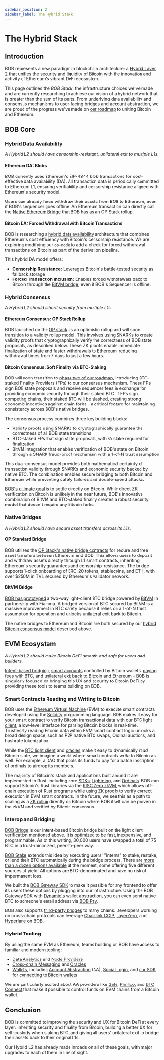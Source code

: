 ```yaml
---
sidebar_position: 2
sidebar_label: The Hybrid Stack
---
```


# The Hybrid Stack

## Introduction

BOB represents a new paradigm in blockchain architecture: a [Hybrid Layer 2](/learn/introduction/roadmap) that unifies the security and liquidity of Bitcoin with the innovation and activity of Ethereum's vibrant DeFi ecosystem.

This page outlines the _BOB Stack_, the infrastructure choices we've made and are currently researching to achieve our vision of a hybrid network that is greater than the sum of its parts. From underlying data availability and consensus mechanisms to user-facing bridges and account abstraction, we are proud of the progress we've made on [our roadmap](/learn/introduction/roadmap/) to uniting Bitcoin and Ethereum.

## BOB Core

### Hybrid Data Availability

_A Hybrid L2 should have censorship-resistant, unilateral exit to multiple L1s._

#### Ethereum DA: Blobs

BOB currently uses Ethereum's EIP-4844 blob transactions for cost-effective data availability (DA). All transaction data is periodically committed to Ethereum L1, ensuring verifiability and censorship resistance aligned with Ethereum's security model.

Users can already force withdraw their assets from BOB to Ethereum, even if BOB's sequencer goes offline. An Ethereum transaction can directly call the [Native Ethereum Bridge](/learn/reference/contracts/#ethereum-l1) that BOB has as an OP Stack rollup.

#### Bitcoin DA: Forced Withdrawal with Bitcoin Transactions

BOB is researching a [hybrid data availability](https://blog.gobob.xyz/posts/hybrid-data-availability-enforcing-bitvm-withdrawals-on-bob) architecture that combines Ethereum's cost efficiency with Bitcoin's censorship resistance. We are exploring modifying our `op-node` to add a check for forced withdrawal transactions on Bitcoin as part of the derivation pipeline.

This hybrid DA model offers:

- **Censorship Resistance:** Leverages Bitcoin's battle-tested security as fallback storage
- **Forced Transaction Inclusion:** Enables forced withdrawals back to Bitcoin through the [BitVM bridge](/learn/introduction/bitvm/#bitvm-bridge-summary), even if BOB's Sequencer is offline.

### Hybrid Consensus

_A Hybrid L2 should inherit security from multiple L1s._

#### Ethereum Consensus: OP Stack Rollup

BOB launched on the [OP stack](https://docs.optimism.io/) as an optimistic rollup and will soon transition to a validity rollup model. This involves using SNARKs to create validity proofs that cryptographically verify the correctness of BOB state proposals, as described below. These ZK proofs enable immediate finalization of state and faster withdrawals to Ethereum, reducing withdrawal times from 7 days to just a few hours.

#### Bitcoin Consensus: Soft Finality via BTC-Staking

BOB will soon transition to [phase two of our roadmap](/learn/introduction/roadmap/#-phase-2-bitcoin-soft-finality), introducing BTC-staked Finality Providers (FPs) to our consensus mechanism. These FPs sign BOB state proposals and receive sequencer fees in exchange for providing economic security through their staked BTC. If FPs sign competing chains, their staked BTC will be slashed, creating strong economic incentives against chain forks - a critical feature for maintaining consistency across BOB's native bridges.

The consensus process combines three key building blocks:

- Validity proofs using SNARKs to cryptographically guarantee the correctness of all BOB state transitions
- BTC-staked FPs that sign state proposals, with ⅔ stake required for finalization
- BitVM integration that enables verification of BOB's state on Bitcoin through a SNARK fraud-proof mechanism with a 1-of-N trust assumption

This dual-consensus model provides both mathematical certainty of transaction validity through SNARKs and economic security backed by native BTC. The combination enables secure bridging to both Bitcoin and Ethereum while preventing safety failures and double-spend attacks.

[BOB's ultimate goal](/learn/introduction/roadmap/#phase-3-full-bitcoin-security) is to settle directly on Bitcoin. While direct ZK verification on Bitcoin is unlikely in the near future, BOB's innovative combination of BitVM and BTC-staked finality creates a robust security model that doesn't require any Bitcoin forks.

### Native Bridges

_A Hybrid L2 should have secure asset transfers across its L1s._

#### OP Standard Bridge

BOB utilizes the [OP Stack's native bridge contracts](https://docs.optimism.io/app-developers/bridging/standard-bridge) for secure and free asset transfers between Ethereum and BOB. This allows users to deposit and withdraw assets directly through L1 smart contracts, inheriting Ethereum's security guarantees and censorship-resistance. The bridge supports 1-click onboarding of ERC-20 tokens, stablecoins, and ETH, with over $250M in TVL secured by Ethereum's validator network.

#### BitVM Bridge

[BOB has prototyped](https://blog.gobob.xyz/posts/bob-announces-trust-minimized-bitcoin-bridge-prototype-powered-by-bitvm/) a two-way light-client BTC bridge powered by [BitVM](/learn/introduction/bitvm/) in partnership with Fiamma. A bridged version of BTC secured by BitVM is a massive improvement in BTC safety because it relies on a 1-of-N trust assumption for operation and unlocks unilateral exit back to Bitcoin.

The native bridges to Ethereum and Bitcoin are both secured by our [hybrid Bitcoin consensus model](#hybrid-consensus) described above.

## EVM Ecosystem

_A Hybrid L2 should make Bitcoin DeFi smooth and safe for users and builders._

[Intent-based bridging](/learn/introduction/gateway/), [smart accounts](/learn/reference/tools/account-abstraction/) controlled by Bitcoin wallets, [paying fees with BTC](/learn/builder-guides/bridged-btc-gas-fee/), and [unilateral exit back to Bitcoin](/learn/introduction/bitvm/) and Ethereum - BOB is singularly focused on bringing this UX and security to Bitcoin DeFi by providing these tools to teams building on BOB.

### Smart Contracts Reading and Writing to Bitcoin

BOB uses the [Ethereum Virtual Machine](https://ethereum.org/en/developers/docs/evm/) (EVM) to execute smart contracts developed using the [Solidity](https://soliditylang.org/) programming language. BOB makes it easy for your smart contract to verify Bitcoin transactional data with our [BTC light client](/learn/builder-guides/relay/), a low-level interface for parsing Bitcoin blocks in real-time. Trustlessly reading Bitcoin data within EVM smart contract logic unlocks a broad design space, such as P2P native BTC swaps, Ordinal auctions, and hashrate tokenization.

While the [BTC light client](/learn/builder-guides/relay/) and [oracles](/learn/reference/tools/oracles/) make it easy to dynamically _read_ Bitcoin state, we imagine a world where smart contracts _write_ to Bitcoin as well. For example, a DAO that pools its funds to pay for a batch inscription of ordinals to airdrop its members.

The majority of Bitcoin's stack and applications built around it are implemented in Rust, including core [SDKs](https://github.com/rust-bitcoin/rust-bitcoin/), [Lightning](https://github.com/lightningdevkit/rust-lightning/), and [Ordinals](https://github.com/ordinals/ord/). BOB can support Bitcoin's Rust libraries via the [RISC Zero zkVM](/learn/reference/tools/rust-zkvm/), which allows off-chain execution of Rust programs while using [ZK proofs](https://ethereum.org/en/zero-knowledge-proofs/) to verify correct execution in EVM smart contracts. In the future, we see this as a path to scaling as a [ZK rollup](https://vitalik.ca/general/2021/01/05/rollup.html) directly on Bitcoin where BOB itself can be proven in the zkVM and verified by Bitcoin consensus.

### Interop and Bridging

<!-- TODO: Add link around "programmable" to upcoming Gateway Strategy Creation page. -->

[BOB Bridge](/learn/user-guides/onboard-to-bob/bob-gateway/) is our intent-based Bitcoin bridge built on the light client verification mentioned above. It is optimized to be fast, inexpensive, and programmable. As of this writing, 30,000 users have swapped a total of 75 BTC in a trust-minimized, peer-to-peer way.

[BOB Stake](/learn/user-guides/bob-stake/) extends this idea by executing users' "intents" to stake, restake, or lend their BTC automatically during the bridge process. There are [more than a dozen options available](https://app.gobob.xyz/en/stake) at the moment, some offering five different sources of yield. All options are BTC-denominated and have no risk of impermanent loss.

We built the [BOB Gateway SDK](/learn/builder-guides/gateway/) to make it possible for any frontend to offer its users these options by plugging into our infrastructure. Using the BOB Gateway SDK with [Dynamic's](https://www.dynamic.xyz/) wallet abstraction, you can even send native BTC to someone's email address via [BOB Pay](/learn/user-guides/bob-pay/#what-is-bob-pay).

BOB also supports [third-party bridges](https://app.gobob.xyz/bridge/) to many chains. Developers working on cross-chain protocols can leverage [Chainlink CCIP](/learn/reference/tools/cross-chain#chainlink), [LayerZero](/learn/reference/tools/cross-chain#layerzero), and [Hyperlane](https://docs.hyperlane.xyz/docs/reference/contract-addresses/) on BOB.

### Hybrid Tooling

By using the same EVM as Ethereum, teams building on BOB have access to familiar and modern tooling:

- [Data Analytics](/learn/reference/tools/data-indexers/) and [Node Providers](/learn/reference/tools/node-providers/)
- [Cross-chain Messaging](/learn/reference/tools/cross-chain/) and [Oracles](/learn/reference/tools/oracles/)
- [Wallets](/learn/reference/tools/wallets/), including [Account Abstraction](/learn/reference/tools/account-abstraction/) (AA), [Social Login](/learn/reference/tools/social-login/), and [our SDK for connecting to Bitcoin wallets](/learn/builder-guides/sats-wagmi/)

We are particularly excited about AA providers like [Safe](/learn/reference/tools/account-abstraction#safe-wallet), [Pimlico](/learn/reference/tools/account-abstraction#pimlico), and [BTC Connect](/learn/reference/tools/account-abstraction#btc-connect) that make it possible to control funds on EVM chains from a Bitcoin wallet.

## Conclusion

BOB is committed to improving the security and UX for Bitcoin DeFi at every layer: inheriting security and finality from Bitcoin, building a better UX for self-custody when staking BTC, and giving all users' unilateral exit to bridge their assets back to their original L1s.

Our Hybrid L2 has already made inroads on all of these goals, with major upgrades to each of them in line of sight.
